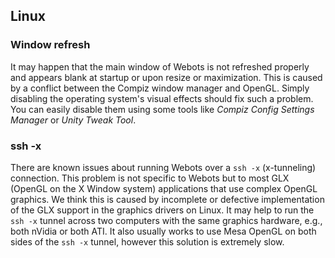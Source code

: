 ## Linux

### Window refresh

It may happen that the main window of Webots is not refreshed properly and
appears blank at startup or upon resize or maximization. This is caused by a
conflict between the Compiz window manager and OpenGL.
Simply disabling the operating system's visual effects should fix such a problem.
You can easily disable them using some tools like *Compiz Config Settings Manager* or *Unity Tweak Tool*.

### ssh -x

There are known issues about running Webots over a `ssh -x` (x-tunneling)
connection. This problem is not specific to Webots but to most GLX (OpenGL on
the X Window system) applications that use complex OpenGL graphics. We think
this is caused by incomplete or defective implementation of the GLX support in
the graphics drivers on Linux. It may help to run the `ssh -x` tunnel across two
computers with the same graphics hardware, e.g., both nVidia or both ATI. It
also usually works to use Mesa OpenGL on both sides of the `ssh -x` tunnel,
however this solution is extremely slow.
